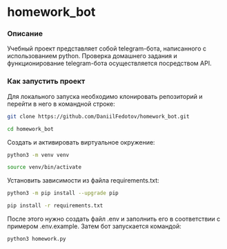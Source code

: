 # homework_bot

### Описание
Учебный проект представляет собой telegram-бота, написанного с использованием python. Проверка домашнего задания и функционирование telegram-бота осуществляется посредством API.

### Как запустить проект
Для локального запуска необходимо клонировать репозиторий и перейти в него в командной строке:
```sh
git clone https://github.com/DaniilFedotov/homework_bot.git
```
```sh
cd homework_bot
```

Cоздать и активировать виртуальное окружение:
```sh
python3 -m venv venv
```
```sh
source venv/bin/activate
```

Установить зависимости из файла requirements.txt:
```sh
python3 -m pip install --upgrade pip
```
```sh
pip install -r requirements.txt
```

После этого нужно создать файл .env и заполнить его в соответствии с примером .env.example.
Затем бот запускается командой:
```sh
python3 homework.py
```
